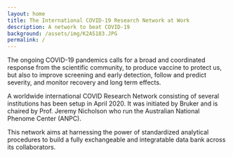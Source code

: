 ```yaml
---
layout: home
title: The International COVID-19 Research Network at Work
description: A network to beat COVID-19
background: /assets/img/K2A5183.JPG
permalink: /
---
```


The ongoing COVID-19 pandemics calls for a broad and coordinated response from the scientific community, to produce vaccine to protect us, but also to improve screening and early detection, follow and predict severity, and monitor recovery and long term effects.

A worldwide international COVID Research Network consisting of several institutions has been setup in April 2020. It was initiated by Bruker and is chaired by Prof. Jeremy Nicholson who run the Australian National Phenome Center (ANPC).

This network aims at harnessing the power of standardized analytical procedures to build a fully exchangeable and integratable data bank across its collaborators.
